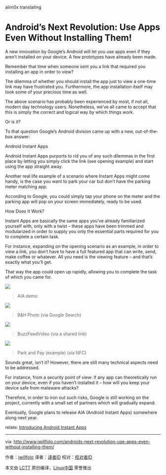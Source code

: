 alim0x translating

Android’s Next Revolution: Use Apps Even Without Installing Them!
===================================================================


A new innovation by Google’s Android will let you use apps even if they aren’t installed on your device. A few prototypes have already been made.

Remember that time when someone sent you a link that required you installing an app in order to view?

The dilemma of whether you should install the app just to view a one-time link may have frustrated you. Furthermore, the app installation itself may took some of your precious time as well.

The above scenario has probably been experienced by most, if not all, modern day technology users. Nonetheless, we’ve all came to accept that this is simply the correct and logical way by which things work.

Or is it?

To that question Google’s Android division came up with a new, out-of-the-box answer:

Android Instant Apps

Android Instant Apps purports to rid you of any such dilemmas in the first place by letting you simply click the link (see opening example) and start using the app straight away.

Another real life example of a scenario where Instant Apps might come handy, is the case you want to park your car but don’t have the parking meter matching app.

According to Google, you could simply tap your phone on the meter and the parking app will pop on your screen immediately, ready to be used.

How Does It Work?

Instant Apps are basically the same apps you’ve already familiarized yourself with, only with a twist – these apps have been trimmed and modularized in order to supply you only the essential parts required for you to complete a certain task.

For instance, expanding on the opening scenario as an example, in order to view a link, you don’t have to have a full featured app that can write, send, make coffee or whatever. All you need is the viewing feature – and that’s exactly what you’ll get.

That way the app could open up rapidly, allowing you to complete the task of which you came for.

![](http://www.iwillfolo.com/wordpress/wp-content/uploads/2016/05/AIA-demo.jpg)
>AIA demo

![](https://4.bp.blogspot.com/-p5WOrD6wVy8/VzyIpsDqULI/AAAAAAAADD0/xbtQjurJZ6EEji_MPaY1sLK5wVkXSvxJgCKgB/s800/B%2526H%2B-%2BDevice%2B%2528Final%2529.gif)
>B&H Photo (via Google Search)

![](https://2.bp.blogspot.com/-q5ApCzECuNA/VzyKa9l0t2I/AAAAAAAADEI/nYhhMClDl5Y3qL5-wiOb2J2QjtGWwbF2wCLcB/s800/BuzzFeed-Device-Install%2B%2528Final%2529.gif)
>BuzzFeedVideo (via a shared link)

![](https://2.bp.blogspot.com/-mVhKMMzhxms/VzyKg25ihBI/AAAAAAAADEM/dJN6_8H7qkwRyulCF7Yr2234-GGUXzC6ACLcB/s800/Park%2Band%2BPay%2B-%2BDevice%2Bwith%2BMeter%2B%2528Final%2529.gif)
>Park and Pay (example) (via NFC)


Sounds great, isn’t it? However, there are still many technical aspects need to be addressed.

For instance, from a security point of view: if any app can theoretically run on your device, even if you haven’t installed it – how will you keep your device safe from malaware attacks?

Therefore, in order to iron out such risks, Google is still working on the project, currently with a small set of partners which will gradually expand.

Eventually, Google plans to release AIA (Android Instant Apps) somewhere along next year.

relate: [Introducing Android Instant Apps][1]

--------------------------------------------------------------------------------

via: http://www.iwillfolo.com/androids-next-revolution-use-apps-even-without-installing-them/

作者：[iwillfolo][a]
译者：[译者ID](https://github.com/译者ID)
校对：[校对者ID](https://github.com/校对者ID)

本文由 [LCTT](https://github.com/LCTT/TranslateProject) 原创编译，[Linux中国](https://linux.cn/) 荣誉推出

[a]: http://www.iwillfolo.com
[1]: http://android-developers.blogspot.co.il/2016/05/android-instant-apps-evolving-apps.html?utm_source=feedburner&utm_medium=feed&utm_campaign=Feed:+blogspot/hsDu+%28Android+Developers+Blog%29
